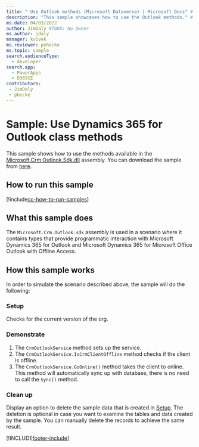 ```yaml
---
title: " Use Outlook methods (Microsoft Dataverse) | Microsoft Docs" # Intent and product brand in a unique string of 43-59 chars including spaces
description: "This sample showcases how to use the Outlook methods." # 115-145 characters including spaces. This abstract displays in the search result.
ms.date: 04/03/2022
author: JimDaly #TODO: No Owner
ms.author: jdaly
manager: kvivek
ms.reviewer: pehecke
ms.topic: sample
search.audienceType: 
  - developer
search.app: 
  - PowerApps
  - D365CE
contributors:
 - JimDaly
 - phecke
---
```


# Sample: Use Dynamics 365 for Outlook class methods

This sample shows how to use the methods available in the [Microsoft.Crm.Outlook.Sdk.dll](/dotnet/api/microsoft.crm.outlook.sdk?view=dynamics-outlookclient-ce-9) assembly. You can download the sample from [here]().

## How to run this sample

[!include[cc-how-to-run-samples](../../includes/cc-how-to-run-samples.md)]

## What this sample does

The `Microsoft.Crm.Outlook.sdk` assembly is used in a scenario where it contains types that provide programmatic interaction with Microsoft Dynamics 365 for Outlook and Microsoft Dynamics 365 for Microsoft Office Outlook with Offline Access.

## How this sample works

In order to simulate the scenario described above, the sample will do the following:

### Setup

Checks for the current version of the org.

### Demonstrate

1. The `CrmOutlookService` method sets up the service.
2. The `CrmOutlookService.IsCrmClientOffline` method checks if the client is offline.
3. The `CrmOutlookService.GoOnline()` method takes the client to online. This method will automatically sync up with database, there is no need to call the `Sync()` method.

### Clean up

Display an option to delete the sample data that is created in [Setup](#setup). The deletion is optional in case you want to examine the tables and data created by the sample. You can manually delete the records to achieve the same result.


[!INCLUDE[footer-include](../../../../includes/footer-banner.md)]
